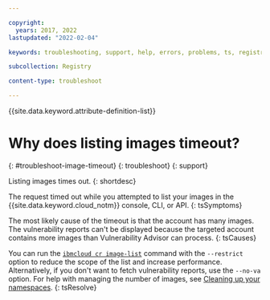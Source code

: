 ```yaml
---

copyright:
  years: 2017, 2022
lastupdated: "2022-02-04"

keywords: troubleshooting, support, help, errors, problems, ts, registry, listing images times out,

subcollection: Registry

content-type: troubleshoot

---
```


{{site.data.keyword.attribute-definition-list}}

# Why does listing images timeout?
{: #troubleshoot-image-timeout}
{: troubleshoot}
{: support}

Listing images times out.
{: shortdesc}

The request timed out while you attempted to list your images in the {{site.data.keyword.cloud_notm}} console, CLI, or API.
{: tsSymptoms}

The most likely cause of the timeout is that the account has many images. The vulnerability reports can't be displayed because the targeted account contains more images than Vulnerability Advisor can process.
{: tsCauses}

You can run the [`ibmcloud cr image-list`](/docs/Registry?topic=container-registry-cli-plugin-containerregcli#bx_cr_image_list) command with the `--restrict` option to reduce the scope of the list and increase performance. Alternatively, if you don't want to fetch vulnerability reports, use the `--no-va` option. For help with managing the number of images, see [Cleaning up your namespaces](/docs/Registry?topic=Registry-registry_retention).
{: tsResolve}


